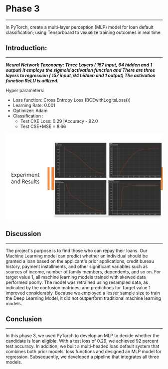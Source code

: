 # Phase 3

---

In PyTorch, create a multi-layer perception (MLP) model for loan default
classification; using Tensorboard to visualize training outcomes in real time

## Introduction:

---

***Neural Network Taxonomy: Three Layers ( 157 input, 64 hidden and 1 output) It
employs the sigmoid activation function and There are three layers to regression (
157 input, 64 hidden and 1 output) The activation function ReLU is utilized.***

Hyper parameters:
- Loss function: Cross Entropy Loss (BCEwithLogitsLoss())
- Learning Rate: 0.001
- Optimizer: Adam
- Classification : 
  - Test CXE Loss: 0.29 |Accuracy - 92.0
  - Test CSE+MSE = 8.66

![pipeline](../assets/tensorboard_results.png)

## Discussion

---

The project's purpose is to find those who can repay their loans. Our Machine
Learning model can predict whether an individual should be granted a loan
based on the applicant's prior applications, credit bureau history, payment
installments, and other significant variables such as sources of income, number
of family members, dependents, and so on. For target value 1, all machine
learning models trained with skewed data performed poorly. The model was
retrained using resampled data, as indicated by the confusion matrices, and
predictions for Target value 1 improved considerably. Because we employed a
lesser sample size to train the Deep Learning Model, it did not outperform
traditional machine learning models.

## Conclusion

---

In this phase 3, we used PyTorch to develop an MLP to decide whether the
candidate is loan eligible. With a test loss of 0.29, we achieved 92 percent
test accuracy. In addition, we built a multi-headed load default system that
combines both prior models' loss functions and designed an MLP model for
regression. Subsequently, we developed a pipeline that integrates all three
models.
